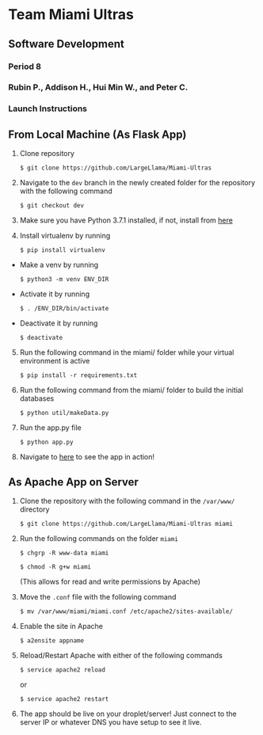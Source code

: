 # Team Miami Ultras
## Software Development
### Period 8
### Rubin P., Addison H., Hui Min W., and Peter C.

### Launch Instructions

## From Local Machine (As Flask App)
1. Clone repository 

    `$ git clone https://github.com/LargeLlama/Miami-Ultras`

2. Navigate to the `dev` branch in the newly created folder for the repository with the following command 

    `$ git checkout dev`

3. Make sure you have Python 3.7.1 installed, if not, install from [here](https://www.python.org/downloads/)

4. Install virtualenv by running 
  
      `$ pip install virtualenv`

  - Make a venv by running 
  
      `$ python3 -m venv ENV_DIR`
  - Activate it by running 
  
      `$ . /ENV_DIR/bin/activate `
  - Deactivate it by running 
  
      `$ deactivate`  
    
5. Run the following command in the miami/ folder while your virtual environment is active  

    `$ pip install -r requirements.txt`

6. Run the following command from the miami/ folder to build the initial databases

    `$ python util/makeData.py`

7. Run the app.py file  

    `$ python app.py`

8. Navigate to [here](http://127.0.0.1:5000/) to see the app in action!

## As Apache App on Server

1. Clone the repository with the following command in the `/var/www/` directory

    `$ git clone https://github.com/LargeLlama/Miami-Ultras miami`

2. Run the following commands on the folder `miami`

    `$ chgrp -R www-data miami`
    
    `$ chmod -R g+w miami`
    
     (This allows for read and write permissions by Apache)
  
3. Move the `.conf` file with the following command

    `$ mv /var/www/miami/miami.conf /etc/apache2/sites-available/` 


4. Enable the site in Apache

    `$ a2ensite appname`

5. Reload/Restart Apache with either of the following commands

    `$ service apache2 reload`
    
      or
    
    `$ service apache2 restart`

6. The app should be live on your droplet/server! Just connect to the server IP or whatever DNS you have setup to see it live.
